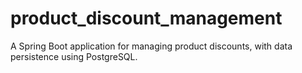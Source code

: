 # product_discount_management
A Spring Boot application for managing product discounts, with data persistence using PostgreSQL.

